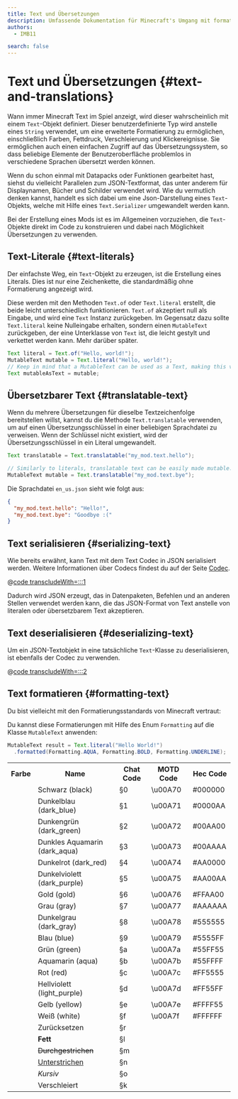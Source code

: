 ```yaml
---
title: Text und Übersetzungen
description: Umfassende Dokumentation für Minecraft's Umgang mit formatiertem Text und Übersetzungen.
authors:
  - IMB11

search: false
---
```


# Text und Übersetzungen {#text-and-translations}

Wann immer Minecraft Text im Spiel anzeigt, wird dieser wahrscheinlich mit einem `Text`-Objekt definiert.
Dieser benutzerdefinierte Typ wird anstelle eines `String` verwendet, um eine erweiterte Formatierung zu ermöglichen, einschließlich Farben, Fettdruck, Verschleierung und Klickereignisse. Sie ermöglichen auch einen einfachen Zugriff auf das Übersetzungssystem, so dass beliebige Elemente der Benutzeroberfläche problemlos in verschiedene Sprachen übersetzt werden können.

Wenn du schon einmal mit Datapacks oder Funktionen gearbeitet hast, siehst du vielleicht Parallelen zum JSON-Textformat, das unter anderem für Displaynamen, Bücher und Schilder verwendet wird. Wie du vermutlich denken kannst, handelt es sich dabei um eine Json-Darstellung eines `Text`-Objekts, welche mit Hilfe eines `Text.Serializer` umgewandelt werden kann.

Bei der Erstellung eines Mods ist es im Allgemeinen vorzuziehen, die `Text`-Objekte direkt im Code zu konstruieren und dabei nach Möglichkeit Übersetzungen zu verwenden.

## Text-Literale {#text-literals}

Der einfachste Weg, ein `Text`-Objekt zu erzeugen, ist die Erstellung eines Literals. Dies ist nur eine Zeichenkette, die standardmäßig ohne Formatierung angezeigt wird.

Diese werden mit den Methoden `Text.of` oder `Text.literal` erstellt, die beide leicht unterschiedlich funktionieren. `Text.of` akzeptiert null als Eingabe, und wird eine `Text` Instanz zurückgeben. Im Gegensatz dazu sollte `Text.literal` keine Nulleingabe erhalten, sondern einen `MutableText` zurückgeben, der eine Unterklasse von `Text` ist, die leicht gestylt und verkettet werden kann. Mehr darüber später.

```java
Text literal = Text.of("Hello, world!");
MutableText mutable = Text.literal("Hello, world!");
// Keep in mind that a MutableText can be used as a Text, making this valid:
Text mutableAsText = mutable;
```

## Übersetzbarer Text {#translatable-text}

Wenn du mehrere Übersetzungen für dieselbe Textzeichenfolge bereitstellen willst, kannst du die Methode `Text.translatable` verwenden, um auf einen Übersetzungsschlüssel in einer beliebigen Sprachdatei zu verweisen. Wenn der Schlüssel nicht existiert, wird der Übersetzungsschlüssel in ein Literal umgewandelt.

```java
Text translatable = Text.translatable("my_mod.text.hello");

// Similarly to literals, translatable text can be easily made mutable.
MutableText mutable = Text.translatable("my_mod.text.bye");
```

Die Sprachdatei `en_us.json` sieht wie folgt aus:

```json
{
  "my_mod.text.hello": "Hello!",
  "my_mod.text.bye": "Goodbye :("
}
```

## Text serialisieren {#serializing-text}

<!-- NOTE: These have been put into the reference mod as they're likely to be updated to codecs in the next few updates. -->

Wie bereits erwähnt, kann Text mit dem Text Codec in JSON serialisiert werden. Weitere Informationen über Codecs findest du auf der Seite [Codec](./codecs).

@[code transcludeWith=:::1](@/reference/1.21/src/client/java/com/example/docs/rendering/TextTests.java)

Dadurch wird JSON erzeugt, das in Datenpaketen, Befehlen und an anderen Stellen verwendet werden kann, die das JSON-Format von Text anstelle von literalen oder übersetzbarem Text akzeptieren.

## Text deserialisieren {#deserializing-text}

Um ein JSON-Textobjekt in eine tatsächliche `Text`-Klasse zu deserialisieren, ist ebenfalls der Codec zu verwenden.

@[code transcludeWith=:::2](@/reference/1.21/src/client/java/com/example/docs/rendering/TextTests.java)

## Text formatieren {#formatting-text}

Du bist vielleicht mit den Formatierungsstandards von Minecraft vertraut:

Du kannst diese Formatierungen mit Hilfe des Enum `Formatting` auf die Klasse `MutableText` anwenden:

```java
MutableText result = Text.literal("Hello World!")
  .formatted(Formatting.AQUA, Formatting.BOLD, Formatting.UNDERLINE);
```

<table>
    <tbody><tr><th>Farbe</th><th>Name</th><th>Chat Code</th><th>MOTD Code</th><th>Hec Code</th></tr>
    <tr><td><ColorSwatch color="#000000" /></td><td>Schwarz (black)</td><td>§0</td><td>\u00A70</td><td>#000000</td></tr>
    <tr><td><ColorSwatch color="#0000AA" /></td><td>Dunkelblau (dark_blue)</td><td>§1</td><td>\u00A71</td><td>#0000AA</td></tr>
    <tr><td><ColorSwatch color="#00AA00" /></td><td>Dunkengrün (dark_green)</td><td>§2</td><td>\u00A72</td><td>#00AA00</td></tr>
    <tr><td><ColorSwatch color="#00AAAA" /></td><td>Dunkles Aquamarin (dark_aqua)</td><td>§3</td><td>\u00A73</td><td>#00AAAA</td></tr>
    <tr><td><ColorSwatch color="#AA0000" /></td><td>Dunkelrot (dark_red)</td><td>§4</td><td>\u00A74</td><td>#AA0000</td></tr>
    <tr><td><ColorSwatch color="#AA00AA" /></td><td>Dunkelviolett (dark_purple)</td><td>§5</td><td>\u00A75</td><td>#AA00AA</td></tr>
    <tr><td><ColorSwatch color="#FFAA00" /></td><td>Gold (gold)</td><td>§6</td><td>\u00A76</td><td>#FFAA00</td></tr>
    <tr><td><ColorSwatch color="#AAAAAA"/></td><td>Grau (gray)</td><td>§7</td><td>\u00A77</td><td>#AAAAAA</td></tr>
    <tr><td><ColorSwatch color="#555555" /></td><td>Dunkelgrau (dark_gray)</td><td>§8</td><td>\u00A78</td><td>#555555</td></tr>
    <tr><td><ColorSwatch color="#5555FF" /></td><td>Blau (blue)</td><td>§9</td><td>\u00A79</td><td>#5555FF</td></tr>
    <tr><td><ColorSwatch color="#55FF55" /></td><td>Grün (green)</td><td>§a</td><td>\u00A7a</td><td>#55FF55</td></tr>
    <tr><td><ColorSwatch color="#55FFFF" /></td><td>Aquamarin (aqua)</td><td>§b</td><td>\u00A7b</td><td>#55FFFF</td></tr>
    <tr><td><ColorSwatch color="#FF5555" /></td><td>Rot (red)</td><td>§c</td><td>\u00A7c</td><td>#FF5555</td></tr>
    <tr><td><ColorSwatch color="#FF55FF" /></td><td>Hellviolett (light_purple)</td><td>§d</td><td>\u00A7d</td><td>#FF55FF</td></tr>
    <tr><td><ColorSwatch color="#FFFF55" /></td><td>Gelb (yellow)</td><td>§e</td><td>\u00A7e</td><td>#FFFF55</td></tr>
    <tr><td><ColorSwatch color="#FFFFFF" /></td><td>Weiß (white)</td><td>§f</td><td>\u00A7f</td><td>#FFFFFF</td></tr>
    <tr><td></td><td>Zurücksetzen</td><td>§r</td><td></td><td></td></tr>
    <tr><td></td><td><b>Fett</b></td><td>§l</td><td></td><td></td></tr>
    <tr><td></td><td><s>Durchgestrichen</s></td><td>§m</td><td></td><td></td></tr>
    <tr><td></td><td><u>Unterstrichen</u></td><td>§n</td><td></td><td></td></tr>
    <tr><td></td><td><i>Kursiv</i></td><td>§o</td><td></td><td></td></tr>
    <tr><td></td><td>Verschleiert</td><td>§k</td><td></td><td></td></tr>
</tbody></table>
